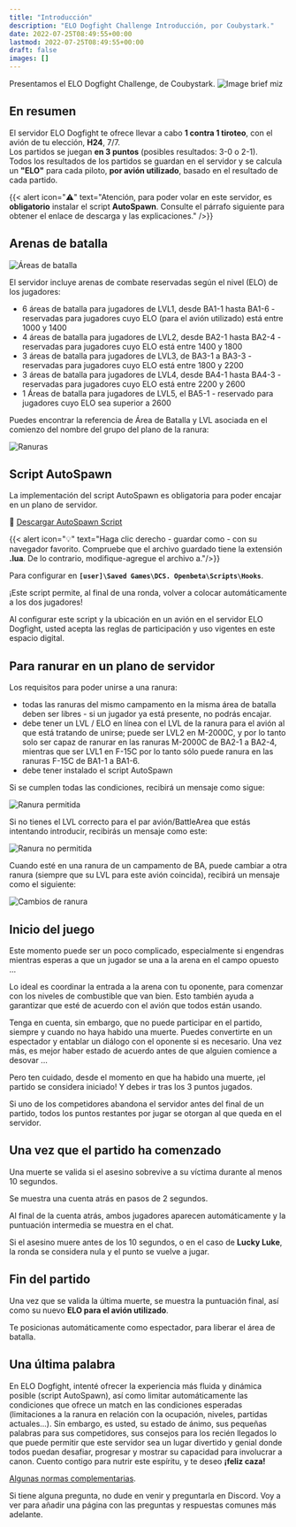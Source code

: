 ```yaml
---
title: "Introducción"
description: "ELO Dogfight Challenge Introducción, por Coubystark."
date: 2022-07-25T08:49:55+00:00
lastmod: 2022-07-25T08:49:55+00:00
draft: false
images: []
---
```


Presentamos el ELO Dogfight Challenge, de Coubystark.
![Image brief miz](elodf-pic01miz.png)

## En resumen

El servidor ELO Dogfight te ofrece llevar a cabo **1 contra 1 tiroteo**, con el avión de tu elección, **H24**, 7/7.</br>
Los partidos se juegan **en 3 puntos** (posibles resultados: 3-0 o 2-1).</br>
Todos los resultados de los partidos se guardan en el servidor y se calcula un **"ELO"** para cada piloto, **por avión utilizado**, basado en el resultado de cada partido.

{{< alert icon="⚠️" text="Atención, para poder volar en este servidor, es **<strong>obligatorio</strong>** instalar el script **<strong>AutoSpawn**</strong>. Consulte el párrafo siguiente para obtener el enlace de descarga y las explicaciones." />}}


## Arenas de batalla

![Áreas de batalla](elodf_battle_areas.jpg)

El servidor incluye arenas de combate reservadas según el nivel (ELO) de los jugadores:
- 6 áreas de batalla para jugadores de LVL1, desde BA1-1 hasta BA1-6 - reservadas para jugadores cuyo ELO (para el avión utilizado) está entre 1000 y 1400
- 4 áreas de batalla para jugadores de LVL2, desde BA2-1 hasta BA2-4 - reservadas para jugadores cuyo ELO está entre 1400 y 1800
- 3 áreas de batalla para jugadores de LVL3, de BA3-1 a BA3-3 - reservadas para jugadores cuyo ELO está entre 1800 y 2200
- 3 áreas de batalla para jugadores de LVL4, desde BA4-1 hasta BA4-3 - reservadas para jugadores cuyo ELO está entre 2200 y 2600
- 1 Áreas de batalla para jugadores de LVL5, el BA5-1 - reservado para jugadores cuyo ELO sea superior a 2600

Puedes encontrar la referencia de Área de Batalla y LVL asociada en el comienzo del nombre del grupo del plano de la ranura:

![Ranuras](elodf_slots.jpg)


## Script AutoSpawn

La implementación del script AutoSpawn es obligatoria para poder encajar en un plano de servidor.

💾 [Descargar AutoSpawn Script](ELO-DF_auto-spawn_GameGUI.lua)

{{< alert icon="💡" text="Haga clic derecho - guardar como - con su navegador favorito. Compruebe que el archivo guardado tiene la extensión <strong>.lua</strong>. De lo contrario, modifique-agregue el archivo a."/>}}

Para configurar en **```[user]\Saved Games\DCS. Openbeta\Scripts\Hooks```**.

¡Este script permite, al final de una ronda, volver a colocar automáticamente a los dos jugadores!

Al configurar este script y la ubicación en un avión en el servidor ELO Dogfight, usted acepta las reglas de participación y uso vigentes en este espacio digital.


## Para ranurar en un plano de servidor

Los requisitos para poder unirse a una ranura:
- todas las ranuras del mismo campamento en la misma área de batalla deben ser libres - si un jugador ya está presente, no podrás encajar.
- debe tener un LVL / ELO en línea con el LVL de la ranura para el avión al que está tratando de unirse; puede ser LVL2 en M-2000C, y por lo tanto solo ser capaz de ranurar en las ranuras M-2000C de BA2-1 a BA2-4, mientras que ser LVL1 en F-15C por lo tanto sólo puede ranura en las ranuras F-15C de BA1-1 a BA1-6.
- debe tener instalado el script AutoSpawn

Si se cumplen todas las condiciones, recibirá un mensaje como sigue:

![Ranura permitida](elodf_slot_allowed.png)

Si no tienes el LVL correcto para el par avión/BattleArea que estás intentando introducir, recibirás un mensaje como este:

![Ranura no permitida](elodf_slot_not_allowed.jpg)

Cuando esté en una ranura de un campamento de BA, puede cambiar a otra ranura (siempre que su LVL para este avión coincida), recibirá un mensaje como el siguiente:

![Cambios de ranura](elodf_slot_change.jpg)


## Inicio del juego

Este momento puede ser un poco complicado, especialmente si engendras mientras esperas a que un jugador se una a la arena en el campo opuesto ...

Lo ideal es coordinar la entrada a la arena con tu oponente, para comenzar con los niveles de combustible que van bien. Esto también ayuda a garantizar que esté de acuerdo con el avión que todos están usando.

Tenga en cuenta, sin embargo, que no puede participar en el partido, siempre y cuando no haya habido una muerte. Puedes convertirte en un espectador y entablar un diálogo con el oponente si es necesario. Una vez más, es mejor haber estado de acuerdo antes de que alguien comience a desovar ...

Pero ten cuidado, desde el momento en que ha habido una muerte, ¡el partido se considera iniciado! Y debes ir tras los 3 puntos jugados.

Si uno de los competidores abandona el servidor antes del final de un partido, todos los puntos restantes por jugar se otorgan al que queda en el servidor.

## Una vez que el partido ha comenzado

Una muerte se valida si el asesino sobrevive a su víctima durante al menos 10 segundos.

Se muestra una cuenta atrás en pasos de 2 segundos.

Al final de la cuenta atrás, ambos jugadores aparecen automáticamente y la puntuación intermedia se muestra en el chat.

Si el asesino muere antes de los 10 segundos, o en el caso de **Lucky Luke**, la ronda se considera nula y el punto se vuelve a jugar.

## Fin del partido

Una vez que se valida la última muerte, se muestra la puntuación final, así como su nuevo **ELO para el avión utilizado**.

Te posicionas automáticamente como espectador, para liberar el área de batalla.

## Una última palabra

En ELO Dogfight, intenté ofrecer la experiencia más fluida y dinámica posible (script AutoSpawn), así como limitar automáticamente las condiciones que ofrece un match en las condiciones esperadas (limitaciones a la ranura en relación con la ocupación, niveles, partidas actuales...). Sin embargo, es usted, su estado de ánimo, sus pequeñas palabras para sus competidores, sus consejos para los recién llegados lo que puede permitir que este servidor sea un lugar divertido y genial donde todos puedan desafiar, progresar y mostrar su capacidad para involucrar a canon. Cuento contigo para nutrir este espíritu, y te deseo **¡feliz caza!**

[Algunas normas complementarias](/regles/).

Si tiene alguna pregunta, no dude en venir y preguntarla en Discord. Voy a ver para añadir una página con las preguntas y respuestas comunes más adelante.
